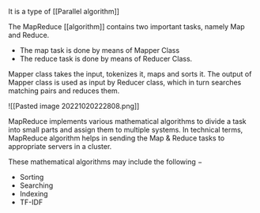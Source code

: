 It is a type of [[Parallel algorithm]]

The MapReduce [[algorithm]] contains two important tasks, namely Map and Reduce.

-   The map task is done by means of Mapper Class
-   The reduce task is done by means of Reducer Class.

Mapper class takes the input, tokenizes it, maps and sorts it. The output of Mapper class is used as input by Reducer class, which in turn searches matching pairs and reduces them.

![[Pasted image 20221020222808.png]]

MapReduce implements various mathematical algorithms to divide a task into small parts and assign them to multiple systems. In technical terms, MapReduce algorithm helps in sending the Map & Reduce tasks to appropriate servers in a cluster.

These mathematical algorithms may include the following −

-   Sorting
-   Searching
-   Indexing
-   TF-IDF
